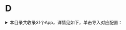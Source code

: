 # D
<details>
<summary>
本目录共收录31个App，详情见如下，单击导入对应配置：
</summary>

- [DJI](https://quantumult.app/x/open-app/add-resource?remote-resource=%7B%22rewrite_remote%22%3A%20%5B%22https%3A%2F%2Fraw.githubusercontent.com%2Fzirawell%2FR-Store%2Fmain%2FRule%2FQuanX%2FAdblock%2FApp%2FD%2FDJI%2Frewrite%2Fdji.conf%2C%20tag%3DDJI%22%5D%7D)
- [Daum](https://quantumult.app/x/open-app/add-resource?remote-resource=%7B%22filter_remote%22%3A%20%5B%22https%3A%2F%2Fraw.githubusercontent.com%2Fzirawell%2FR-Store%2Fmain%2FRule%2FQuanX%2FAdblock%2FApp%2FD%2FDaum%2Ffilter%2Fdaum.list%2C%20tag%3DDaum%22%5D%7D)
- [丁香医生](https://quantumult.app/x/open-app/add-resource?remote-resource=%7B%22rewrite_remote%22%3A%20%5B%22https%3A%2F%2Fraw.githubusercontent.com%2Fzirawell%2FR-Store%2Fmain%2FRule%2FQuanX%2FAdblock%2FApp%2FD%2F%E4%B8%81%E9%A6%99%E5%8C%BB%E7%94%9F%2Frewrite%2Fdxys.conf%2C%20tag%3D%E4%B8%81%E9%A6%99%E5%8C%BB%E7%94%9F%22%5D%7D)
- [丁香园](https://quantumult.app/x/open-app/add-resource?remote-resource=%7B%22rewrite_remote%22%3A%20%5B%22https%3A%2F%2Fraw.githubusercontent.com%2Fzirawell%2FR-Store%2Fmain%2FRule%2FQuanX%2FAdblock%2FApp%2FD%2F%E4%B8%81%E9%A6%99%E5%9B%AD%2Frewrite%2Fdxy.conf%2C%20tag%3D%E4%B8%81%E9%A6%99%E5%9B%AD%22%5D%7D)
- [东方航空](https://quantumult.app/x/open-app/add-resource?remote-resource=%7B%22rewrite_remote%22%3A%20%5B%22https%3A%2F%2Fraw.githubusercontent.com%2Fzirawell%2FR-Store%2Fmain%2FRule%2FQuanX%2FAdblock%2FApp%2FD%2F%E4%B8%9C%E6%96%B9%E8%88%AA%E7%A9%BA%2Frewrite%2Fceair.conf%2C%20tag%3D%E4%B8%9C%E6%96%B9%E8%88%AA%E7%A9%BA%22%5D%7D)
- [东方财富](https://quantumult.app/x/open-app/add-resource?remote-resource=%7B%22filter_remote%22%3A%20%5B%22https%3A%2F%2Fraw.githubusercontent.com%2Fzirawell%2FR-Store%2Fmain%2FRule%2FQuanX%2FAdblock%2FApp%2FD%2F%E4%B8%9C%E6%96%B9%E8%B4%A2%E5%AF%8C%2Ffilter%2Feastmoney.list%2C%20tag%3D%E4%B8%9C%E6%96%B9%E8%B4%A2%E5%AF%8C%22%5D%2C%22rewrite_remote%22%3A%20%5B%22https%3A%2F%2Fraw.githubusercontent.com%2Fzirawell%2FR-Store%2Fmain%2FRule%2FQuanX%2FAdblock%2FApp%2FD%2F%E4%B8%9C%E6%96%B9%E8%B4%A2%E5%AF%8C%2Frewrite%2Feastmoney.conf%2C%20tag%3D%E4%B8%9C%E6%96%B9%E8%B4%A2%E5%AF%8C%22%5D%7D)
- [东风日产](https://quantumult.app/x/open-app/add-resource?remote-resource=%7B%22rewrite_remote%22%3A%20%5B%22https%3A%2F%2Fraw.githubusercontent.com%2Fzirawell%2FR-Store%2Fmain%2FRule%2FQuanX%2FAdblock%2FApp%2FD%2F%E4%B8%9C%E9%A3%8E%E6%97%A5%E4%BA%A7%2Frewrite%2Fnissan.conf%2C%20tag%3D%E4%B8%9C%E9%A3%8E%E6%97%A5%E4%BA%A7%22%5D%7D)
- [低端影视](https://quantumult.app/x/open-app/add-resource?remote-resource=%7B%22rewrite_remote%22%3A%20%5B%22https%3A%2F%2Fraw.githubusercontent.com%2Fzirawell%2FR-Store%2Fmain%2FRule%2FQuanX%2FAdblock%2FApp%2FD%2F%E4%BD%8E%E7%AB%AF%E5%BD%B1%E8%A7%86%2Frewrite%2Fddrk.conf%2C%20tag%3D%E4%BD%8E%E7%AB%AF%E5%BD%B1%E8%A7%86%22%5D%7D)
- [到梦空间](https://quantumult.app/x/open-app/add-resource?remote-resource=%7B%22rewrite_remote%22%3A%20%5B%22https%3A%2F%2Fraw.githubusercontent.com%2Fzirawell%2FR-Store%2Fmain%2FRule%2FQuanX%2FAdblock%2FApp%2FD%2F%E5%88%B0%E6%A2%A6%E7%A9%BA%E9%97%B4%2Frewrite%2F5idream.conf%2C%20tag%3D%E5%88%B0%E6%A2%A6%E7%A9%BA%E9%97%B4%22%5D%7D)
- [动卡空间](https://quantumult.app/x/open-app/add-resource?remote-resource=%7B%22rewrite_remote%22%3A%20%5B%22https%3A%2F%2Fraw.githubusercontent.com%2Fzirawell%2FR-Store%2Fmain%2FRule%2FQuanX%2FAdblock%2FApp%2FD%2F%E5%8A%A8%E5%8D%A1%E7%A9%BA%E9%97%B4%2Frewrite%2Fecitic.conf%2C%20tag%3D%E5%8A%A8%E5%8D%A1%E7%A9%BA%E9%97%B4%22%5D%7D)
- [叮咚买菜](https://quantumult.app/x/open-app/add-resource?remote-resource=%7B%22filter_remote%22%3A%20%5B%22https%3A%2F%2Fraw.githubusercontent.com%2Fzirawell%2FR-Store%2Fmain%2FRule%2FQuanX%2FAdblock%2FApp%2FD%2F%E5%8F%AE%E5%92%9A%E4%B9%B0%E8%8F%9C%2Ffilter%2Fddxq.list%2C%20tag%3D%E5%8F%AE%E5%92%9A%E4%B9%B0%E8%8F%9C%22%5D%2C%22rewrite_remote%22%3A%20%5B%22https%3A%2F%2Fraw.githubusercontent.com%2Fzirawell%2FR-Store%2Fmain%2FRule%2FQuanX%2FAdblock%2FApp%2FD%2F%E5%8F%AE%E5%92%9A%E4%B9%B0%E8%8F%9C%2Frewrite%2Fddxq.conf%2C%20tag%3D%E5%8F%AE%E5%92%9A%E4%B9%B0%E8%8F%9C%22%5D%7D)
- [叮达出行](https://quantumult.app/x/open-app/add-resource?remote-resource=%7B%22rewrite_remote%22%3A%20%5B%22https%3A%2F%2Fraw.githubusercontent.com%2Fzirawell%2FR-Store%2Fmain%2FRule%2FQuanX%2FAdblock%2FApp%2FD%2F%E5%8F%AE%E8%BE%BE%E5%87%BA%E8%A1%8C%2Frewrite%2Fdingda.conf%2C%20tag%3D%E5%8F%AE%E8%BE%BE%E5%87%BA%E8%A1%8C%22%5D%7D)
- [嘀嗒出行](https://quantumult.app/x/open-app/add-resource?remote-resource=%7B%22rewrite_remote%22%3A%20%5B%22https%3A%2F%2Fraw.githubusercontent.com%2Fzirawell%2FR-Store%2Fmain%2FRule%2FQuanX%2FAdblock%2FApp%2FD%2F%E5%98%80%E5%97%92%E5%87%BA%E8%A1%8C%2Frewrite%2Fdidapinche.conf%2C%20tag%3D%E5%98%80%E5%97%92%E5%87%BA%E8%A1%8C%22%5D%7D)
- [堆糖](https://quantumult.app/x/open-app/add-resource?remote-resource=%7B%22rewrite_remote%22%3A%20%5B%22https%3A%2F%2Fraw.githubusercontent.com%2Fzirawell%2FR-Store%2Fmain%2FRule%2FQuanX%2FAdblock%2FApp%2FD%2F%E5%A0%86%E7%B3%96%2Frewrite%2Fduitang.conf%2C%20tag%3D%E5%A0%86%E7%B3%96%22%5D%7D)
- [多多买菜](https://quantumult.app/x/open-app/add-resource?remote-resource=%7B%22rewrite_remote%22%3A%20%5B%22https%3A%2F%2Fraw.githubusercontent.com%2Fzirawell%2FR-Store%2Fmain%2FRule%2FQuanX%2FAdblock%2FApp%2FD%2F%E5%A4%9A%E5%A4%9A%E4%B9%B0%E8%8F%9C%2Frewrite%2Fddmc.conf%2C%20tag%3D%E5%A4%9A%E5%A4%9A%E4%B9%B0%E8%8F%9C%22%5D%7D)
- [大众点评](https://quantumult.app/x/open-app/add-resource?remote-resource=%7B%22filter_remote%22%3A%20%5B%22https%3A%2F%2Fraw.githubusercontent.com%2Fzirawell%2FR-Store%2Fmain%2FRule%2FQuanX%2FAdblock%2FApp%2FD%2F%E5%A4%A7%E4%BC%97%E7%82%B9%E8%AF%84%2Ffilter%2Fdianping.list%2C%20tag%3D%E5%A4%A7%E4%BC%97%E7%82%B9%E8%AF%84%22%5D%2C%22rewrite_remote%22%3A%20%5B%22https%3A%2F%2Fraw.githubusercontent.com%2Fzirawell%2FR-Store%2Fmain%2FRule%2FQuanX%2FAdblock%2FApp%2FD%2F%E5%A4%A7%E4%BC%97%E7%82%B9%E8%AF%84%2Frewrite%2Fdianping.conf%2C%20tag%3D%E5%A4%A7%E4%BC%97%E7%82%B9%E8%AF%84%22%5D%7D)
- [大师兄](https://quantumult.app/x/open-app/add-resource?remote-resource=%7B%22rewrite_remote%22%3A%20%5B%22https%3A%2F%2Fraw.githubusercontent.com%2Fzirawell%2FR-Store%2Fmain%2FRule%2FQuanX%2FAdblock%2FApp%2FD%2F%E5%A4%A7%E5%B8%88%E5%85%84%2Frewrite%2Fdsx.conf%2C%20tag%3D%E5%A4%A7%E5%B8%88%E5%85%84%22%5D%7D)
- [大智慧](https://quantumult.app/x/open-app/add-resource?remote-resource=%7B%22rewrite_remote%22%3A%20%5B%22https%3A%2F%2Fraw.githubusercontent.com%2Fzirawell%2FR-Store%2Fmain%2FRule%2FQuanX%2FAdblock%2FApp%2FD%2F%E5%A4%A7%E6%99%BA%E6%85%A7%2Frewrite%2Fdzh.conf%2C%20tag%3D%E5%A4%A7%E6%99%BA%E6%85%A7%22%5D%7D)
- [大麦](https://quantumult.app/x/open-app/add-resource?remote-resource=%7B%22rewrite_remote%22%3A%20%5B%22https%3A%2F%2Fraw.githubusercontent.com%2Fzirawell%2FR-Store%2Fmain%2FRule%2FQuanX%2FAdblock%2FApp%2FD%2F%E5%A4%A7%E9%BA%A6%2Frewrite%2Fdamai.conf%2C%20tag%3D%E5%A4%A7%E9%BA%A6%22%5D%7D)
- [当当云阅读](https://quantumult.app/x/open-app/add-resource?remote-resource=%7B%22rewrite_remote%22%3A%20%5B%22https%3A%2F%2Fraw.githubusercontent.com%2Fzirawell%2FR-Store%2Fmain%2FRule%2FQuanX%2FAdblock%2FApp%2FD%2F%E5%BD%93%E5%BD%93%E4%BA%91%E9%98%85%E8%AF%BB%2Frewrite%2Fdangdang.conf%2C%20tag%3D%E5%BD%93%E5%BD%93%E4%BA%91%E9%98%85%E8%AF%BB%22%5D%7D)
- [得物](https://quantumult.app/x/open-app/add-resource?remote-resource=%7B%22rewrite_remote%22%3A%20%5B%22https%3A%2F%2Fraw.githubusercontent.com%2Fzirawell%2FR-Store%2Fmain%2FRule%2FQuanX%2FAdblock%2FApp%2FD%2F%E5%BE%97%E7%89%A9%2Frewrite%2Fdewu.conf%2C%20tag%3D%E5%BE%97%E7%89%A9%22%5D%7D)
- [懂球帝](https://quantumult.app/x/open-app/add-resource?remote-resource=%7B%22rewrite_remote%22%3A%20%5B%22https%3A%2F%2Fraw.githubusercontent.com%2Fzirawell%2FR-Store%2Fmain%2FRule%2FQuanX%2FAdblock%2FApp%2FD%2F%E6%87%82%E7%90%83%E5%B8%9D%2Frewrite%2Fdongqiudi.conf%2C%20tag%3D%E6%87%82%E7%90%83%E5%B8%9D%22%5D%7D)
- [斗鱼直播](https://quantumult.app/x/open-app/add-resource?remote-resource=%7B%22filter_remote%22%3A%20%5B%22https%3A%2F%2Fraw.githubusercontent.com%2Fzirawell%2FR-Store%2Fmain%2FRule%2FQuanX%2FAdblock%2FApp%2FD%2F%E6%96%97%E9%B1%BC%E7%9B%B4%E6%92%AD%2Ffilter%2Fdouyu.list%2C%20tag%3D%E6%96%97%E9%B1%BC%E7%9B%B4%E6%92%AD%22%5D%2C%22rewrite_remote%22%3A%20%5B%22https%3A%2F%2Fraw.githubusercontent.com%2Fzirawell%2FR-Store%2Fmain%2FRule%2FQuanX%2FAdblock%2FApp%2FD%2F%E6%96%97%E9%B1%BC%E7%9B%B4%E6%92%AD%2Frewrite%2Fdouyu.conf%2C%20tag%3D%E6%96%97%E9%B1%BC%E7%9B%B4%E6%92%AD%22%5D%7D)
- [滴滴代驾](https://quantumult.app/x/open-app/add-resource?remote-resource=%7B%22rewrite_remote%22%3A%20%5B%22https%3A%2F%2Fraw.githubusercontent.com%2Fzirawell%2FR-Store%2Fmain%2FRule%2FQuanX%2FAdblock%2FApp%2FD%2F%E6%BB%B4%E6%BB%B4%E4%BB%A3%E9%A9%BE%2Frewrite%2Fdididj.conf%2C%20tag%3D%E6%BB%B4%E6%BB%B4%E4%BB%A3%E9%A9%BE%22%5D%7D)
- [滴滴出行](https://quantumult.app/x/open-app/add-resource?remote-resource=%7B%22filter_remote%22%3A%20%5B%22https%3A%2F%2Fraw.githubusercontent.com%2Fzirawell%2FR-Store%2Fmain%2FRule%2FQuanX%2FAdblock%2FApp%2FD%2F%E6%BB%B4%E6%BB%B4%E5%87%BA%E8%A1%8C%2Ffilter%2Fdiditaxi.list%2C%20tag%3D%E6%BB%B4%E6%BB%B4%E5%87%BA%E8%A1%8C%22%5D%2C%22rewrite_remote%22%3A%20%5B%22https%3A%2F%2Fraw.githubusercontent.com%2Fzirawell%2FR-Store%2Fmain%2FRule%2FQuanX%2FAdblock%2FApp%2FD%2F%E6%BB%B4%E6%BB%B4%E5%87%BA%E8%A1%8C%2Frewrite%2Fdiditaxi.conf%2C%20tag%3D%E6%BB%B4%E6%BB%B4%E5%87%BA%E8%A1%8C%22%5D%7D)
- [滴滴青桔](https://quantumult.app/x/open-app/add-resource?remote-resource=%7B%22rewrite_remote%22%3A%20%5B%22https%3A%2F%2Fraw.githubusercontent.com%2Fzirawell%2FR-Store%2Fmain%2FRule%2FQuanX%2FAdblock%2FApp%2FD%2F%E6%BB%B4%E6%BB%B4%E9%9D%92%E6%A1%94%2Frewrite%2Fdidiqj.conf%2C%20tag%3D%E6%BB%B4%E6%BB%B4%E9%9D%92%E6%A1%94%22%5D%7D)
- [电e宝](https://quantumult.app/x/open-app/add-resource?remote-resource=%7B%22rewrite_remote%22%3A%20%5B%22https%3A%2F%2Fraw.githubusercontent.com%2Fzirawell%2FR-Store%2Fmain%2FRule%2FQuanX%2FAdblock%2FApp%2FD%2F%E7%94%B5e%E5%AE%9D%2Frewrite%2Fdeb.conf%2C%20tag%3D%E7%94%B5e%E5%AE%9D%22%5D%7D)
- [电视家](https://quantumult.app/x/open-app/add-resource?remote-resource=%7B%22rewrite_remote%22%3A%20%5B%22https%3A%2F%2Fraw.githubusercontent.com%2Fzirawell%2FR-Store%2Fmain%2FRule%2FQuanX%2FAdblock%2FApp%2FD%2F%E7%94%B5%E8%A7%86%E5%AE%B6%2Frewrite%2Fdianshihome.conf%2C%20tag%3D%E7%94%B5%E8%A7%86%E5%AE%B6%22%5D%7D)
- [盯盯拍](https://quantumult.app/x/open-app/add-resource?remote-resource=%7B%22filter_remote%22%3A%20%5B%22https%3A%2F%2Fraw.githubusercontent.com%2Fzirawell%2FR-Store%2Fmain%2FRule%2FQuanX%2FAdblock%2FApp%2FD%2F%E7%9B%AF%E7%9B%AF%E6%8B%8D%2Ffilter%2Fddpai.list%2C%20tag%3D%E7%9B%AF%E7%9B%AF%E6%8B%8D%22%5D%2C%22rewrite_remote%22%3A%20%5B%22https%3A%2F%2Fraw.githubusercontent.com%2Fzirawell%2FR-Store%2Fmain%2FRule%2FQuanX%2FAdblock%2FApp%2FD%2F%E7%9B%AF%E7%9B%AF%E6%8B%8D%2Frewrite%2Fddpai.conf%2C%20tag%3D%E7%9B%AF%E7%9B%AF%E6%8B%8D%22%5D%7D)
- [豆瓣](https://quantumult.app/x/open-app/add-resource?remote-resource=%7B%22rewrite_remote%22%3A%20%5B%22https%3A%2F%2Fraw.githubusercontent.com%2Fzirawell%2FR-Store%2Fmain%2FRule%2FQuanX%2FAdblock%2FApp%2FD%2F%E8%B1%86%E7%93%A3%2Frewrite%2Fdouban.conf%2C%20tag%3D%E8%B1%86%E7%93%A3%22%5D%7D)
- [达达秒送骑士](https://quantumult.app/x/open-app/add-resource?remote-resource=%7B%22rewrite_remote%22%3A%20%5B%22https%3A%2F%2Fraw.githubusercontent.com%2Fzirawell%2FR-Store%2Fmain%2FRule%2FQuanX%2FAdblock%2FApp%2FD%2F%E8%BE%BE%E8%BE%BE%E7%A7%92%E9%80%81%E9%AA%91%E5%A3%AB%2Frewrite%2Fimdada.conf%2C%20tag%3D%E8%BE%BE%E8%BE%BE%E7%A7%92%E9%80%81%E9%AA%91%E5%A3%AB%22%5D%7D)

</details>